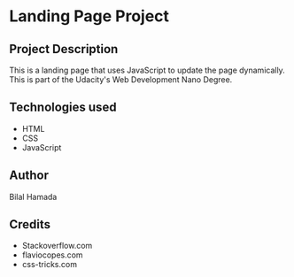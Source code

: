 # Landing Page Project

## Project Description

This is a landing page that uses JavaScript to update the page dynamically.
This is part of the Udacity's Web Development Nano Degree. 

## Technologies used

- HTML
- CSS
- JavaScript

## Author 
Bilal Hamada

## Credits
- Stackoverflow.com
- flaviocopes.com
- css-tricks.com



